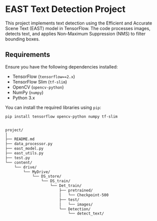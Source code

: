 # EAST Text Detection Project

This project implements text detection using the Efficient and Accurate Scene Text (EAST) model in TensorFlow. The code processes images, detects text, and applies Non-Maximum Suppression (NMS) to filter bounding boxes.

## Requirements

Ensure you have the following dependencies installed:

- TensorFlow (`tensorflow==2.x`)
- TensorFlow Slim (`tf-slim`)
- OpenCV (`opencv-python`)
- NumPy (`numpy`)
- Python 3.x

You can install the required libraries using `pip`:

```bash
pip install tensorflow opencv-python numpy tf-slim


project/
│
├── README.md
├── data_processor.py
├── east_model.py
├── east_utils.py
├── test.py
└── content/
    └── drive/
        └── MyDrive/
            └── DS_store/
                └── DS_train/
                    └── Det_train/
                        ├── pretrained/
                        │   └── Checkpoint-500
                        ├── test/
                        │   └── images/
                        └── Detection/
                            └── detect_text/


